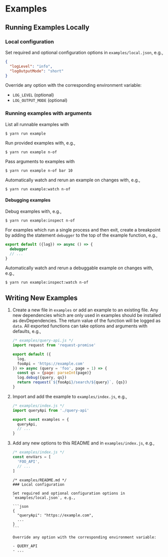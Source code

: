 # Examples

## Running Examples Locally

### Local configuration

Set required and optional configuration options in `examples/local.json`, e.g.,

```json
{
  "logLevel": "info",
  "logOutputMode": "short"
}
```

Override any option with the corresponding environment variable:

- `LOG_LEVEL` (optional)
- `LOG_OUTPUT_MODE` (optional)

### Running examples with arguments

List all runnable examples with

```
$ yarn run example
```

Run provided examples with, e.g.,

```
$ yarn run example n-of
```

Pass arguments to examples with

```
$ yarn run example n-of bar 10
```

Automatically watch and rerun an example on changes with, e.g.,

```
$ yarn run example:watch n-of
```

#### Debugging examples

Debug examples with, e.g.,

```
$ yarn run example:inspect n-of
```

For examples which run a single process and then exit,
create a breakpoint by adding the statement `debugger`
to the top of the example function, e.g.,

```js
export default ({log}) => async () => {
  debugger
  // ...
}
```

Automatically watch and rerun a debuggable example on changes with, e.g.,

```
$ yarn run example:inspect:watch n-of
```

## Writing New Examples

1. Create a new file in `examples` or add an example to an existing file.
   Any new dependencies which are only used
   in examples should be installed as devDependencies.
   The return value of the function will be logged as `data`.
   All exported functions can take options and arguments with defaults, e.g.,

   ```js
   /* examples/query-api.js */
   import request from 'request-promise'

   export default ({
     log,
     fooApi = 'https://example.com'
   }) => async (query = 'foo', page = 1) => {
     const qs = {page: parseInt(page)}
     log.debug({query, qs})
     return request(`${fooApi}/search/${query}`, {qs})
   }
   ```

2. Import and add the example to `examples/index.js`, e.g.,

   ```js
   /* examples/index.js */
   import queryApi from './query-api'

   export const examples = {
     queryApi,
     // ...
   }
   ```

3. Add any new options to this README and in `examples/index.js`, e.g.,

   ```js
   /* examples/index.js */
   const envVars = [
     'FOO_API',
     // ...
   ]
   ```

   ````
   /* examples/README.md */
   ### Local configuration

   Set required and optional configuration options in `examples/local.json`, e.g.,

   ```json
   {
     "queryApi": "https://example.com",
     ...
   }
   ```

   Override any option with the corresponding environment variable:

   - QUERY_API
   - ...
   ````
